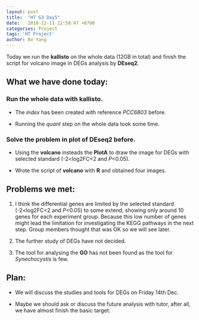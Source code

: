 ```yaml
---
layout: post
title:  "HT G3 Day5"
date:   2018-12-11 22:50:47 +0700
categories: Project
tags: 'HT Project'
author: Bo Yang
---
```

Today we run the **kallisto** on the whole data (12GB in total) and finish the script for volcano image in DEGs analysis by **DEseq2**.

## What we have done today:
### Run the whole data with **kallisto**.

- The *index* has been created with reference *PCC6803* before.
 
- Running the *quant* step on the whole data took some time.

### Solve the problem in plot of DEseq2 before.

- Using the **volcano** insteads the **PlotA** to draw the image for DEGs with selected standard (-2<log2FC<2 and *P*<0.05).

- Wrote the script of **volcano** with **R** and obtained four images.
 
## Problems we met:
1. I think the differential genes are limited by the selected standard (-2<log2FC<2 and *P*<0.05) to some extend, showing only around 10 genes for each experiment group. Because this low number of genes might lead the limitation for investigating the KEGG pathways in the next step. Group members thought that was OK so we will see later.

2. The further study of DEGs have not decided.  

3. The tool for analysing the **GO** has not been found as the tool for *Synechocystis* is few. 

## Plan:
- We will discuss the studies and tools for DEGs on Friday 14th Dec.

- Maybe we should ask or discuss the future analysis with tutor, after all, we have almost finish the basic target.


